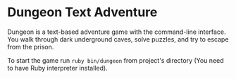 # Dungeon Text Adventure
Dungeon is a text-based adventure game with the command-line interface. You walk through dark underground caves, solve puzzles, and try to escape from the prison.

To start the game run `ruby bin/dungeon` from project's directory (You need to have Ruby interpreter installed).
